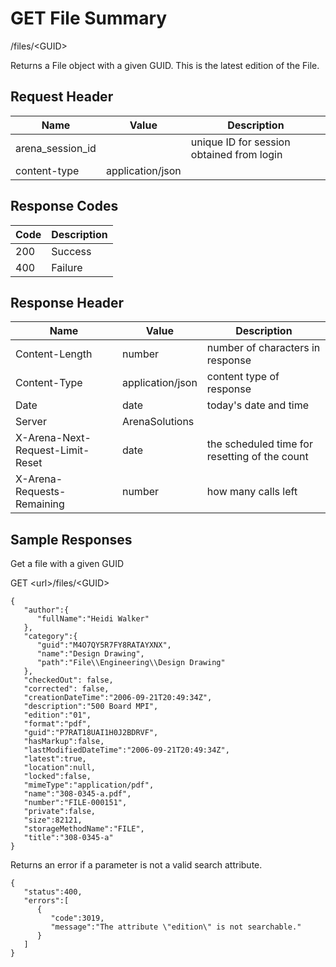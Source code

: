 # GET File Summary
/files/&lt;GUID&gt;

Returns a File object with a given GUID. This is the latest edition of the File.

## Request Header

| Name<br> | Value<br> | Description<br> |
|  --- |  --- |  --- | 
| arena_session_id<br> |   | unique ID for session obtained from login<br> |
| content-type<br> | application/json<br> |   |

## Response Codes

| Code<br> | Description<br> |
|  --- |  --- | 
| 200<br> | Success<br> |
| 400<br> | Failure<br> |

## Response Header

| Name<br> | Value<br> | Description<br> |
|  --- |  --- |  --- | 
| Content-Length<br> | number<br> | number of characters in response<br> |
| Content-Type<br> | application/json<br> | content type of response<br> |
| Date<br> | date<br> | today's date and time<br> |
| Server<br> | ArenaSolutions<br> |   |
| X-Arena-Next-Request-Limit-Reset<br> | date<br> | the scheduled time for resetting of the count<br> |
| X-Arena-Requests-Remaining<br> | number<br> | how many calls left<br> |

## Sample Responses
Get a file with a given GUID

GET &lt;url&gt;/files/&lt;GUID&gt;

```
{  
   "author":{  
      "fullName":"Heidi Walker"
   },
   "category":{  
      "guid":"M4O7QY5R7FY8RATAYXNX",
      "name":"Design Drawing",
      "path":"File\\Engineering\\Design Drawing" 
   },
   "checkedOut": false,
   "corrected": false,
   "creationDateTime":"2006-09-21T20:49:34Z",
   "description":"500 Board MPI",
   "edition":"01",
   "format":"pdf",
   "guid":"P7RAT18UAI1H0J2BDRVF",
   "hasMarkup":false,
   "lastModifiedDateTime":"2006-09-21T20:49:34Z",
   "latest":true,
   "location":null,
   "locked":false,
   "mimeType":"application/pdf",
   "name":"308-0345-a.pdf",
   "number":"FILE-000151",
   "private":false,
   "size":82121,
   "storageMethodName":"FILE",
   "title":"308-0345-a"
}

```
Returns an error if a parameter is not a valid search attribute.

```
{  
   "status":400,
   "errors":[  
      {  
         "code":3019,
         "message":"The attribute \"edition\" is not searchable."
      }
   ]
}
```
